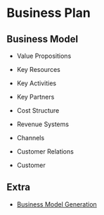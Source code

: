 # **Business Plan**

## **Business Model**

- Value Propositions

- Key Resources

- Key Activities

- Key Partners

- Cost Structure

- Revenue Systems

- Channels

- Customer Relations

- Customer 

## **Extra**

- [Business Model Generation](https://strategyzer.com/books/business-model-generation)